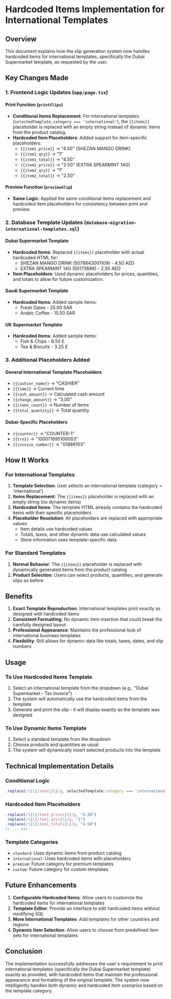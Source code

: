 # Hardcoded Items Implementation for International Templates

## Overview
This document explains how the slip generation system now handles hardcoded items for international templates, specifically the Dubai Supermarket template, as requested by the user.

## Key Changes Made

### 1. Frontend Logic Updates (`app/page.tsx`)

#### Print Function (`printSlips`)
- **Conditional Items Replacement**: For international templates (`selectedTemplate.category === 'international'`), the `{{items}}` placeholder is replaced with an empty string instead of dynamic items from the product catalog.
- **Hardcoded Item Placeholders**: Added support for item-specific placeholders:
  - `{{item1_price}}` → "4.50" (SHEZAN MANGO DRINK)
  - `{{item1_qty}}` → "1"
  - `{{item1_total}}` → "4.50"
  - `{{item2_price}}` → "2.50" (EXTRA SPEARMINT 14G)
  - `{{item2_qty}}` → "1"
  - `{{item2_total}}` → "2.50"

#### Preview Function (`previewSlip`)
- **Same Logic**: Applied the same conditional items replacement and hardcoded item placeholders for consistency between print and preview.

### 2. Database Template Updates (`database-migration-international-templates.sql`)

#### Dubai Supermarket Template
- **Hardcoded Items**: Replaced `{{items}}` placeholder with actual hardcoded HTML for:
  - SHEZAN MANGO DRINK (5078643001109) - 4.50 AED
  - EXTRA SPEARMINT 14G (50173686) - 2.50 AED
- **Item Placeholders**: Used dynamic placeholders for prices, quantities, and totals to allow for future customization.

#### Saudi Supermarket Template
- **Hardcoded Items**: Added sample items:
  - Fresh Dates - 25.00 SAR
  - Arabic Coffee - 15.50 SAR

#### UK Supermarket Template
- **Hardcoded Items**: Added sample items:
  - Fish & Chips - 8.50 £
  - Tea & Biscuits - 3.25 £

### 3. Additional Placeholders Added

#### General International Template Placeholders
- `{{cashier_name}}` → "CASHIER"
- `{{time}}` → Current time
- `{{cash_amount}}` → Calculated cash amount
- `{{change_amount}}` → "3.00"
- `{{items_count}}` → Number of items
- `{{total_quantity}}` → Total quantity

#### Dubai-Specific Placeholders
- `{{counter}}` → "COUNTER-1"
- `{{trn}}` → "100071695100003"
- `{{invoice_number}}` → "01888103"

## How It Works

### For International Templates
1. **Template Selection**: User selects an international template (category = 'international')
2. **Items Replacement**: The `{{items}}` placeholder is replaced with an empty string (no dynamic items)
3. **Hardcoded Items**: The template HTML already contains the hardcoded items with their specific placeholders
4. **Placeholder Resolution**: All placeholders are replaced with appropriate values:
   - Item details use hardcoded values
   - Totals, taxes, and other dynamic data use calculated values
   - Store information uses template-specific data

### For Standard Templates
1. **Normal Behavior**: The `{{items}}` placeholder is replaced with dynamically generated items from the product catalog
2. **Product Selection**: Users can select products, quantities, and generate slips as before

## Benefits

1. **Exact Template Reproduction**: International templates print exactly as designed with hardcoded items
2. **Consistent Formatting**: No dynamic item insertion that could break the carefully designed layout
3. **Professional Appearance**: Maintains the professional look of international business templates
4. **Flexibility**: Still allows for dynamic data like totals, taxes, dates, and slip numbers

## Usage

### To Use Hardcoded Items Template
1. Select an international template from the dropdown (e.g., "Dubai Supermarket - Tax Invoice")
2. The system will automatically use the hardcoded items from the template
3. Generate and print the slip - it will display exactly as the template was designed

### To Use Dynamic Items Template
1. Select a standard template from the dropdown
2. Choose products and quantities as usual
3. The system will dynamically insert selected products into the template

## Technical Implementation Details

### Conditional Logic
```typescript
.replace(/\{\{items\}\}/g, selectedTemplate.category === 'international' ? '' : itemsHtml)
```

### Hardcoded Item Placeholders
```typescript
.replace(/\{\{item1_price\}\}/g, "4.50")
.replace(/\{\{item1_qty\}\}/g, "1")
.replace(/\{\{item1_total\}\}/g, "4.50")
// ... etc
```

### Template Categories
- `standard`: Uses dynamic items from product catalog
- `international`: Uses hardcoded items with placeholders
- `premium`: Future category for premium templates
- `custom`: Future category for custom templates

## Future Enhancements

1. **Configurable Hardcoded Items**: Allow users to customize the hardcoded items for international templates
2. **Template Editor**: Provide an interface to edit hardcoded items without modifying SQL
3. **More International Templates**: Add templates for other countries and regions
4. **Dynamic Item Selection**: Allow users to choose from predefined item sets for international templates

## Conclusion

The implementation successfully addresses the user's requirement to print international templates (specifically the Dubai Supermarket template) exactly as provided, with hardcoded items that maintain the professional appearance and formatting of the original template. The system now intelligently handles both dynamic and hardcoded item scenarios based on the template category.
